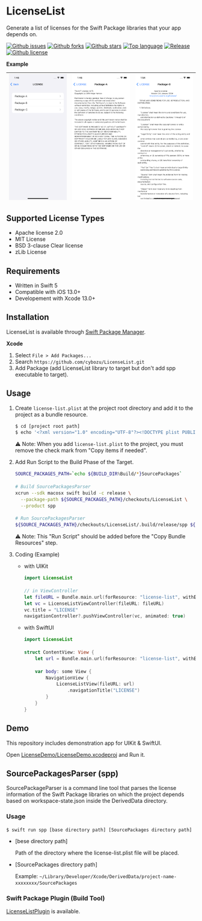 # LicenseList

Generate a list of licenses for the Swift Package libraries that your app depends on.

[![Github issues](https://img.shields.io/github/issues/cybozu/LicenseList)](https://github.com/cybozu/LicenseList/issues)
[![Github forks](https://img.shields.io/github/forks/cybozu/LicenseList)](https://github.com/cybozu/LicenseList/network/members)
[![Github stars](https://img.shields.io/github/stars/cybozu/LicenseList)](https://github.com/cybozu/LicenseList/stargazers)
[![Top language](https://img.shields.io/github/languages/top/cybozu/LicenseList)](https://github.com/cybozu/LicenseList/)
[![Release](https://img.shields.io/github/v/release/cybozu/LicenseList)]()
[![Github license](https://img.shields.io/github/license/cybozu/LicenseList)](https://github.com/cybozu/LicenseList/)

**Example**

| ![top](./Screenshots/demo-top.png) | ![mit](./Screenshots/demo-mit.png) | ![apache](./Screenshots/demo-apache.png) |
| :--------------------------------: | :--------------------------------: | :--------------------------------------: |

## Supported License Types

- Apache license 2.0
- MIT License
- BSD 3-clause Clear license
- zLib License

## Requirements

- Written in Swift 5
- Compatible with iOS 13.0+
- Developement with Xcode 13.0+

## Installation

LicenseList is available through [Swift Package Manager](https://github.com/apple/swift-package-manager/).

**Xcode**

1. Select `File > Add Packages...`
2. Search `https://github.com/cybozu/LicenseList.git`
3. Add Package (add LicenseList library to target but don't add spp executable to target).

## Usage

1. Create `license-list.plist` at the project root directory and add it to the project as a bundle resource.

   ```bash
   $ cd [project root path]
   $ echo '<?xml version="1.0" encoding="UTF-8"?><!DOCTYPE plist PUBLIC "-//Apple//DTD PLIST 1.0//EN" "http://www.apple.com/DTDs/PropertyList-1.0.dtd"><plist version="1.0"><dict></dict></plist>' > license-list.plist
   ```

   ⚠️ Note: When you add `license-list.plist` to the project, you must remove the check mark from "Copy items if needed".

2. Add Run Script to the Build Phase of the Target.

   ```bash
   SOURCE_PACKAGES_PATH=`echo ${BUILD_DIR%Build/*}SourcePackages`

   # Build SourcePackagesParser
   xcrun --sdk macosx swift build -c release \
     --package-path ${SOURCE_PACKAGES_PATH}/checkouts/LicenseList \
     --product spp

   # Run SourcePackagesParser
   ${SOURCE_PACKAGES_PATH}/checkouts/LicenseList/.build/release/spp ${SRCROOT} ${SOURCE_PACKAGES_PATH}
   ```

   ⚠️ Note: This "Run Script" should be added before the "Copy Bundle Resources" step.

3. Coding (Example)

   - with UIKit

     ```swift
     import LicenseList

     // in ViewController
     let fileURL = Bundle.main.url(forResource: "license-list", withExtension: "plist")!
     let vc = LicenseListViewController(fileURL: fileURL)
     vc.title = "LICENSE"
     navigationController?.pushViewController(vc, animated: true)
     ```

   - with SwiftUI

     ```swift
     import LicenseList

     struct ContentView: View {
         let url = Bundle.main.url(forResource: "license-list", withExtension: "plist")!

         var body: some View {
             NavigationView {
                 LicenseListView(fileURL: url)
                     .navigationTitle("LICENSE")
             }
         }
     }
     ```

## Demo

This repository includes demonstration app for UIKit & SwiftUI.

Open [LicenseDemo/LicenseDemo.xcodeproj](/LicenseDemo/LicenseDemo.xcodeproj) and Run it.

## SourcePackagesParser (spp)

SourcePackageParser is a command line tool that parses the license information of the Swift Package libraries on which the project depends based on workspace-state.json inside the DerivedData directory.

### Usage

```
$ swift run spp [base directory path] [SourcePackages directory path]
```

- [bese directory path]

  Path of the directory where the license-list.plist file will be placed.

- [SourcePackages directory path]

  Example: `~/Library/Developer/Xcode/DerivedData/project-name-xxxxxxxx/SourcePackages`

### Swift Package Plugin (Build Tool)

[LicenseListPlugin](https://github.com/cybozu/LicenseListPlugin.git) is available.
